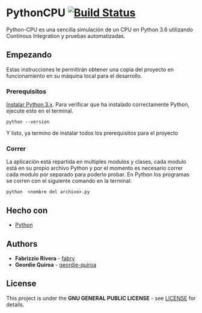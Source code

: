 # PythonCPU [![Build Status](https://travis-ci.com/fabrv/Python-CPU.svg?token=JMzgWZCPd3EysxhcDNG4&branch=master)](https://travis-ci.com/fabrv/Python-CPU)
Python-CPU es una sencilla simulación de un CPU en Python 3.6 utilizando Continous Integration y pruebas automatizadas.

## Empezando
Estas instrucciones le permitirán obtener una copia del proyecto en funcionamiento en su máquina local para el desarrollo.

### Prerequisitos
[Instalar Python 3.x](https://docs.python.org/3/using/windows.html).
Para verificar que ha instalado correctamente Python, ejecute esto en el terminal.
```
python --version
```
Y listo, ya termino de instalar todos los prerequisitos para el proyecto

### Correr
La aplicación está repartida en multiples modulos y clases, cada modulo está en su propio archivo Python y por el momento es necesario correr cada modulo por separado para poderlo probar. En Python los programas se corren con el siguiente comando en la terminal:
```
python  <nombre del archivo>.py
```

## Hecho con
* [Python](https://docs.python.org/3/)

## Authors
* **Fabrizzio Rivera** - [fabrv](https://github.com/fabrv)
* **Geordie Quiroa** - [geordie-quiroa](https://github.com/geordie-quiroa)

## License
This project is under the **GNU GENERAL PUBLIC LICENSE** - see [LICENSE](https://github.com/fabrv/Python-CPU/blob/master/LICENSE) for details.

